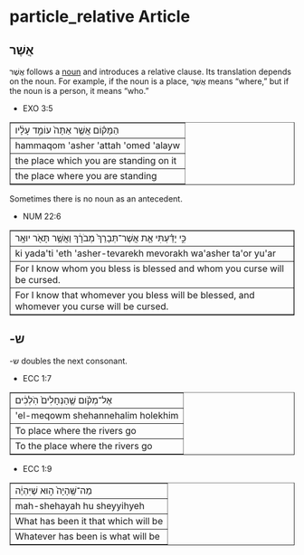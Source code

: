 # particle_relative Article
## אֲשֶׁר 

אֲשֶׁר follows a [noun](https://git.door43.org/Door43/en-uhg/src/master/content/noun/02.md) and introduces a relative clause. Its translation depends on the noun. For example, if the noun is a place, אֲשֶׁר means “where,” but if the noun is a person, it means “who.”

* EXO 3:5
<table border="1" class="docutils">
<colgroup>
<col width="100%" />
</colgroup>
<tbody valign="top">
<tr class="row-odd"><td>הַמָּק֗וֹם אֲשֶׁ֤ר אַתָּה֙ עוֹמֵ֣ד עָלָ֔יו</td>
</tr>
<tr class="row-even"><td>hammaqom 'asher 'attah 'omed 'alayw</td>
</tr>
<tr class="row-odd"><td>the place which you are standing on it</td>
</tr>
<tr class="row-even"><td>the place where you are standing</td>
</tr>
</tbody>
</table>

Sometimes there is no noun as an antecedent.

* NUM 22:6
<table border="1" class="docutils">
<colgroup>
<col width="100%" />
</colgroup>
<tbody valign="top">
<tr class="row-odd"><td>כִּ֣י יָדַ֗עְתִּי אֵ֤ת אֲשֶׁר־תְּבָרֵךְ֙ מְבֹרָ֔ךְ וַאֲשֶׁ֥ר תָּאֹ֖ר יוּאָֽר</td>
</tr>
<tr class="row-even"><td>ki yada'ti 'eth 'asher-tevarekh mevorakh wa'asher ta'or yu'ar</td>
</tr>
<tr class="row-odd"><td>For I know whom you bless is blessed and whom you curse will be cursed.</td>
</tr>
<tr class="row-even"><td>For I know that whomever you bless will be blessed, and whomever you curse will be cursed.</td>
</tr>
</tbody>
</table>

## -ש

-ש doubles the next consonant.  

* ECC 1:7
<table border="1" class="docutils">
<colgroup>
<col width="100%" />
</colgroup>
<tbody valign="top">
<tr class="row-odd"><td>אֶל־מְקֹ֗ום שֶׁ֤הַנְּחָלִים֙ הֹֽלְכִ֔ים</td>
</tr>
<tr class="row-even"><td>'el-meqowm shehannehalim holekhim</td>
</tr>
<tr class="row-odd"><td>To place where the rivers go</td>
</tr>
<tr class="row-even"><td>To the place where the rivers go</td>
</tr>
</tbody>
</table>

* ECC 1:9
<table border="1" class="docutils">
<colgroup>
<col width="100%" />
</colgroup>
<tbody valign="top">
<tr class="row-odd"><td>מַה־שֶּֽׁהָיָה֙ ה֣וּא שֶׁיִּהְיֶ֔ה</td>
</tr>
<tr class="row-even"><td>mah-shehayah hu sheyyihyeh</td>
</tr>
<tr class="row-odd"><td>What has been it that which will be</td>
</tr>
<tr class="row-even"><td>Whatever has been is what will be</td>
</tr>
</tbody>
</table>